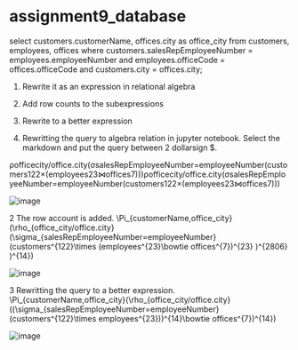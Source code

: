 # assignment9_database


select customers.customerName, offices.city as office_city from customers, employees, offices where customers.salesRepEmployeeNumber = employees.employeeNumber and employees.officeCode = offices.officeCode and customers.city = offices.city;

1. Rewrite it as an expression in relational algebra
2. Add row counts to the subexpressions
3. Rewrite to a better expression



1. Rewritting the query to algebra relation in jupyter notebook. Select the markdown and put the query between 2 dollarsign $.

ρofficecity/office.city(σsalesRepEmployeeNumber=employeeNumber(customers122×(employees23⋈offices7)))ρofficecity/office.city(σsalesRepEmployeeNumber=employeeNumber(customers122×(employees23⋈offices7)))

![image](https://user-images.githubusercontent.com/40825848/55295765-4d536900-5411-11e9-9200-71a88af0af82.png)


2 The row account is added.
\Pi_{customerName,office\_city}(\rho_{office\_city/office.city}(\sigma_{salesRepEmployeeNumber=employeeNumber}(customers^{122}\times (employees^{23}\bowtie offices^{7})^{23} )^{2806} )^{14})

![image](https://user-images.githubusercontent.com/40825848/55295798-acb17900-5411-11e9-8779-7db888d611b0.png)

3 Rewritting the query to a better expression.
\Pi_{customerName,office_city}(\rho_{office_city/office.city}((\sigma_{salesRepEmployeeNumber=employeeNumber}(customers^{122}\times employees^{23}))^{14}\bowtie offices^{7})^{14})

![image](https://user-images.githubusercontent.com/40825848/55295808-c9e64780-5411-11e9-9d22-7730932477e9.png)


